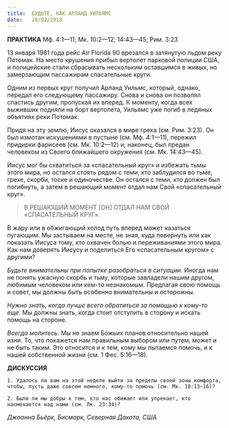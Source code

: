 ```yaml
---
title:  БУДЬТЕ, КАК АРЛАНД УИЛЬЯМС
date:   28/02/2018
---
```


**ПРАКТИКА** Мф. 4:1—11; Мк. 10:2—12; 14:43—45; Рим. 3:23

13 января 1981 года рейс Air Florida 90 врезался в затянутую льдом реку Потомак. На место крушения прибыл вертолет парковой полиции США, и полицейские стали сбрасывать нескольким оставшимся в живых, но замерзающим пассажирам спасательные круги.

Одним из первых круг получил Арланд Уильмс, который, однако, передал его следующему пассажиру. Снова и снова он позволял спастись другим, пропуская их вперед. К моменту, когда всех выживших подняли на борт вертолета, Уильямс уже погиб в ледяных объятиях реки Потомак.

Придя на эту землю, Иисус оказался в мире греха (см. Рим. 3:23). Он был измотан искушениями в пустыне (см. Мф. 4:1—11), пережил придирки фарисеев (см. Мк. 10:2—12) и, наконец, был предан человеком из Своего ближайшего окружения (см. Мк. 14:43—45).

Иисус мог бы схватиться за «спасательный круг» и избежать тьмы этого мира, но остался стоять рядом с теми, кто заблудился во тьме, грехе, скорби, тоске и одиночестве. Он остался с теми, кто должен был погибнуть, а затем в решающий момент отдал нам Свой «спасательный круг».

> <p></p>
> В РЕШАЮЩИЙ МОМЕНТ [ОН] ОТДАЛ НАМ СВОЙ «СПАСАТЕЛЬНЫЙ КРУГ».

В жару или в обжигающий холод путь вперед может казаться пугающим. Мы застываем на месте, не зная, куда повернуть или как показать Иисуса тому, кто охвачен болью и переживаниями этого мира. Как нам доверять Иисусу и поделиться Его «спасательным кругом» с другими?

_Будьте внимательны при попытке разобраться в ситуации._ Иногда нам не понять ужасную скорбь и тьму, которые завладели нашим другом, любимым человеком или кем-то незнакомым. Предлагая свою помощь и совет, мы должны быть особенно внимательны и осторожны.

_Нужно знать, когда лучше всего обратиться за помощью к кому-то еще._ Мы должны знать, когда стоит отступить в сторону и искать помощь на стороне.

_Всегда молитесь._ Мы не знаем Божьих планов относительно нашей изни. То, что покажется нам правильным выбором или путем, может и не быть таким. Это относится и к тем, кому мы пытаемся помочь, и к нашей собственной жизни (см. 1 Фес. 5:16—18).

**ДИСКУССИЯ**

`1. Удалось ли вам на этой неделе выйти за пределы своей зоны комфорта, чтобы, пусть даже совсем немного, кому-то помочь (см. Мк. 10:13—16)?`

`2. Были ли мы добры к тем, кто нас обижает или упрекает, кто насмехается над нами (см. Лк. 23:34)?`

_Джоанна Бьёрк, Бисмарк, Северная Дакота, США_